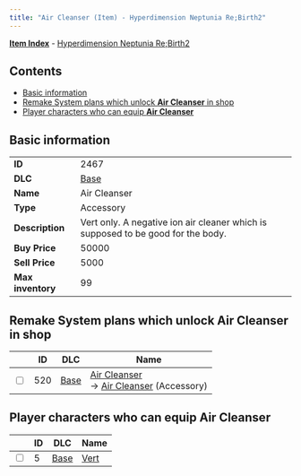 ```yaml
---
title: "Air Cleanser (Item) - Hyperdimension Neptunia Re;Birth2"
---
```


[**Item Index**](/neptunia/rb2/item/index.html) - [Hyperdimension Neptunia Re;Birth2](/neptunia/rb2)

## Contents

- [Basic information](#basic-information)
- [Remake System plans which unlock **Air Cleanser** in shop](#remake-system-plans-which-unlock-air-cleanser-in-shop)
- [Player characters who can equip **Air Cleanser**](#player-characters-who-can-equip-air-cleanser)

## Basic information

|   |   |
| -- | -- |
| **ID** | 2467 |
| **DLC** | [Base](/neptunia/rb2/dlc/0-base.html) |
| **Name** | Air Cleanser |
| **Type** | Accessory |
| **Description** | Vert only. A negative ion air cleaner which is supposed to be good for the body. |
| **Buy Price** | 50000 |
| **Sell Price** | 5000 |
| **Max inventory** | 99 |

## Remake System plans which unlock **Air Cleanser** in shop

|    | ID | DLC | Name |
| -- | -- | --- | ---- |
| <input type="checkbox" id="rb2-remake-0-520" class="trackbox" /> | 520 | [Base](/neptunia/rb2/dlc/0-base.html) | [Air Cleanser](/neptunia/rb2/remake/0-520-air-cleanser.html)<br />→ [Air Cleanser](/neptunia/rb2/item/0-2467-air-cleanser.html) (Accessory) |

## Player characters who can equip **Air Cleanser**

|    | ID | DLC | Name |
| -- | -- | --- | ---- |
| <input type="checkbox" id="rb2-player-0-5" class="trackbox" /> | 5 | [Base](/neptunia/rb2/dlc/0-base.html) | [Vert](/neptunia/rb2/player/0-5-vert.html) |